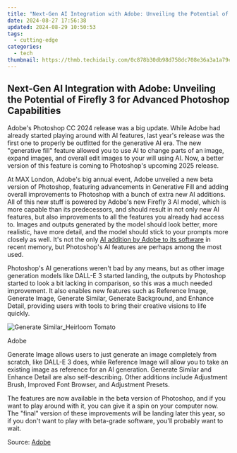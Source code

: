 ```yaml
---
title: "Next-Gen AI Integration with Adobe: Unveiling the Potential of Firefly 3 for Advanced Photoshop Capabilities"
date: 2024-08-27 17:56:38
updated: 2024-08-29 10:50:53
tags:
  - cutting-edge
categories:
  - tech
thumbnail: https://thmb.techidaily.com/0c878b30db98d758dc708e36a3a1a79c906ed9e88e0726b5c47115417927372d.jpg
---
```


## Next-Gen AI Integration with Adobe: Unveiling the Potential of Firefly 3 for Advanced Photoshop Capabilities

Adobe's Photoshop CC 2024 release was a big update. While Adobe had already started playing around with AI features, last year's release was the first one to properly be outfitted for the generative AI era. The new "generative fill" feature allowed you to use AI to change parts of an image, expand images, and overall edit images to your will using AI. Now, a better version of this feature is coming to Photoshop's upcoming 2025 release.

 At MAX London, Adobe's big annual event, Adobe unveiled a new beta version of Photoshop, featuring advancements in Generative Fill and adding overall improvements to Photoshop with a bunch of extra new AI additions. All of this new stuff is powered by Adobe's new Firefly 3 AI model, which is more capable than its predecessors, and should result in not only new AI features, but also improvements to all the features you already had access to. Images and outputs generated by the model should look better, more realistic, have more detail, and the model should stick to your prompts more closely as well. It's not the only [AI addition by Adobe to its software](https://remote-screen-capture.techidaily.com/updated-securing-footage-techniques-for-obscuring-sensitive-info/) in recent memory, but Photoshop's AI features are perhaps among the most used.

 Photoshop's AI generations weren't bad by any means, but as other image generation models like DALL-E 3 started landing, the outputs by Photoshop started to look a bit lacking in comparison, so this was a much needed improvement. It also enables new features such as Reference Image, Generate Image, Generate Similar, Generate Background, and Enhance Detail, providing users with tools to bring their creative visions to life quickly.

![Generate Similar_Heirloom Tomato](https://static1.howtogeekimages.com/wordpress/wp-content/uploads/2024/04/generate-similar_heirloom-tomato.jpg) 

Adobe

 Generate Image allows users to just generate an image completely from scratch, like DALL-E 3 does, while Reference Image will allow you to take an existing image as reference for an AI generation. Generate Similar and Enhance Detail are also self-describing. Other additions include Adjustment Brush, Improved Font Browser, and Adjustment Presets.

 The features are now available in the beta version of Photoshop, and if you want to play around with it, you can give it a spin on your computer now. The "final" version of these improvements will be landing later this year, so if you don't want to play with beta-grade software, you'll probably want to wait.

 Source: [Adobe](https://news.adobe.com/news/news-details/2024/New-Adobe-Photoshop-with-Advanced-Generative-Fill-and-Generate-Image-Brings-New-Superpowers-to-All/default.aspx)

<ins class="adsbygoogle"
     style="display:block"
     data-ad-format="autorelaxed"
     data-ad-client="ca-pub-7571918770474297"
     data-ad-slot="1223367746"></ins>



<ins class="adsbygoogle"
     style="display:block"
     data-ad-client="ca-pub-7571918770474297"
     data-ad-slot="8358498916"
     data-ad-format="auto"
     data-full-width-responsive="true"></ins>
